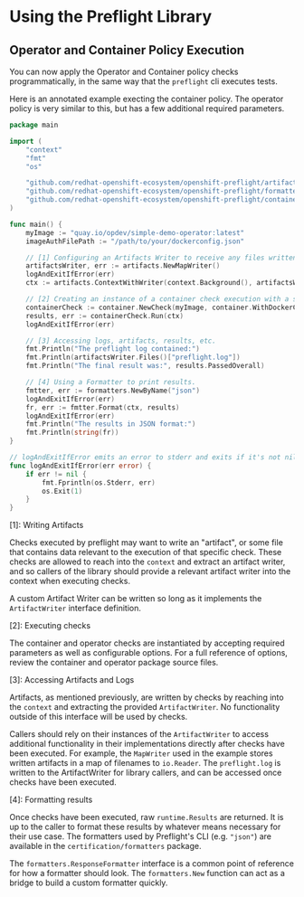 # Using the Preflight Library

## Operator and Container Policy Execution

You can now apply the Operator and Container policy checks programmatically, in
the same way that the `preflight` cli executes tests.

Here is an annotated example execting the container policy. The operator policy
is very similar to this, but has a few additional required parameters.

```go
package main

import (
	"context"
	"fmt"
	"os"

	"github.com/redhat-openshift-ecosystem/openshift-preflight/artifacts"
	"github.com/redhat-openshift-ecosystem/openshift-preflight/formatters"
	"github.com/redhat-openshift-ecosystem/openshift-preflight/container"
)

func main() {
	myImage := "quay.io/opdev/simple-demo-operator:latest"
	imageAuthFilePath := "/path/to/your/dockerconfig.json"

	// [1] Configuring an Artifacts Writer to receive any files written by checks, the preflight log, etc.
	artifactsWriter, err := artifacts.NewMapWriter()
	logAndExitIfError(err)
	ctx := artifacts.ContextWithWriter(context.Background(), artifactsWriter)

	// [2] Creating an instance of a container check execution with a single option.
	containerCheck := container.NewCheck(myImage, container.WithDockerConfigJSONFromFile(imageAuthFilePath))
	results, err := containerCheck.Run(ctx)
	logAndExitIfError(err)

	// [3] Accessing logs, artifacts, results, etc.
	fmt.Println("The preflight log contained:")
	fmt.Println(artifactsWriter.Files()["preflight.log"])
	fmt.Println("The final result was:", results.PassedOverall)

	// [4] Using a Formatter to print results.
	fmtter, err := formatters.NewByName("json")
	logAndExitIfError(err)
	fr, err := fmtter.Format(ctx, results)
	logAndExitIfError(err)
	fmt.Println("The results in JSON format:")
	fmt.Println(string(fr))
}

// logAndExitIfError emits an error to stderr and exits if it's not nil.
func logAndExitIfError(err error) {
	if err != nil {
		fmt.Fprintln(os.Stderr, err)
		os.Exit(1)
	}
}
```

[1]: Writing Artifacts

Checks executed by preflight may want to write an "artifact", or some file that
contains data relevant to the execution of that specific check. These checks are
allowed to reach into the `context` and extract an artifact writer, and so
callers of the library should provide a relevant artifact writer into the
context when executing checks.

A custom Artifact Writer can be written so long as it implements the
`ArtifactWriter` interface definition.

[2]: Executing checks

The container and operator checks are instantiated by accepting required
parameters as well as configurable options. For a full reference of options,
review the container and operator package source files.

[3]: Accessing Artifacts and Logs

Artifacts, as mentioned previously, are written by checks by reaching into the
`context` and extracting the provided `ArtifactWriter`. No functionality outside
of this interface will be used by checks.

Callers should rely on their instances of the `ArtifactWriter` to access
additional functionality in their implementations directly after checks have
been executed. For example, the `MapWriter` used in the example stores written
artifacts in a map of filenames to `io.Reader`. The `preflight.log` is written
to the ArtifactWriter for library callers, and can be accessed once checks have
been executed.

[4]: Formatting results

Once checks have been executed, raw `runtime.Results` are returned. It is up to
the caller to format these results by whatever means necessary for their use
case. The formatters used by Preflight's CLI (e.g. `"json"`) are available in
the `certification/formatters` package.

The `formatters.ResponseFormatter` interface is a common point of reference for
how a formatter should look. The `formatters.New` function can act as a bridge
to build a custom formatter quickly.